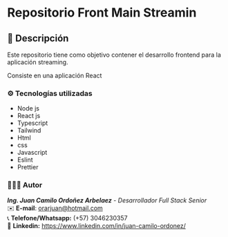 # Repositorio Front Main Streamin

## 📃 Descripción

Este repositorio tiene como objetivo contener el desarrollo frontend para la aplicación streaming.

Consiste en una aplicación React

### ⚙️ Tecnologías utilizadas

- Node js
- React js
- Typescript
- Tailwind
- Html
- css
- Javascript
- Eslint
- Prettier

### 🙋🏽‍♂️ Autor

**_Ing. Juan Camilo Ordoñez Arbelaez_** - _Desarrollador Full Stack Senior_ </br>
✉️ **E-mail**: orarjuan@hotmail.com </br>
📞 **Telefone/Whatsapp:** (+57) 3046230357 </br>
📌 **Linkedin:** https://www.linkedin.com/in/juan-camilo-ordonez/
